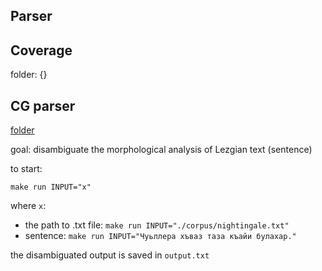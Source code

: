## Parser

## Coverage
folder: {}

## CG parser
[folder]()

goal: disambiguate the morphological analysis of Lezgian text (sentence)

to start:

`make run INPUT="x"` 

where `x`:
- the path to .txt file: `make run INPUT="./corpus/nightingale.txt"`
- sentence: `make run INPUT="Чуьллера хъваз таза къайи булахар."`

the disambiguated output is saved in `output.txt`
